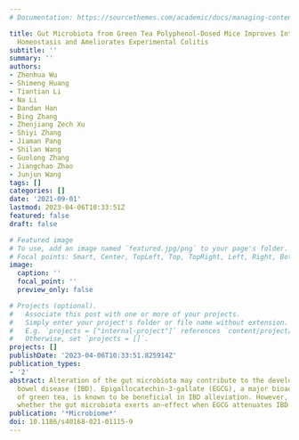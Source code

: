 ```yaml
---
# Documentation: https://sourcethemes.com/academic/docs/managing-content/

title: Gut Microbiota from Green Tea Polyphenol-Dosed Mice Improves Intestinal Epithelial
  Homeostasis and Ameliorates Experimental Colitis
subtitle: ''
summary: ''
authors:
- Zhenhua Wu
- Shimeng Huang
- Tiantian Li
- Na Li
- Dandan Han
- Bing Zhang
- Zhenjiang Zech Xu
- Shiyi Zhang
- Jiaman Pang
- Shilan Wang
- Guolong Zhang
- Jiangchao Zhao
- Junjun Wang
tags: []
categories: []
date: '2021-09-01'
lastmod: 2023-04-06T10:33:51Z
featured: false
draft: false

# Featured image
# To use, add an image named `featured.jpg/png` to your page's folder.
# Focal points: Smart, Center, TopLeft, Top, TopRight, Left, Right, BottomLeft, Bottom, BottomRight.
image:
  caption: ''
  focal_point: ''
  preview_only: false

# Projects (optional).
#   Associate this post with one or more of your projects.
#   Simply enter your project's folder or file name without extension.
#   E.g. `projects = ["internal-project"]` references `content/project/deep-learning/index.md`.
#   Otherwise, set `projects = []`.
projects: []
publishDate: '2023-04-06T10:33:51.825914Z'
publication_types:
- '2'
abstract: Alteration of the gut microbiota may contribute to the development of inflammatory
  bowel disease (IBD). Epigallocatechin-3-gallate (EGCG), a major bioactive constituent
  of green tea, is known to be beneficial in IBD alleviation. However, it is unclear
  whether the gut microbiota exerts an~effect when EGCG attenuates IBD.
publication: '*Microbiome*'
doi: 10.1186/s40168-021-01115-9
---
```

